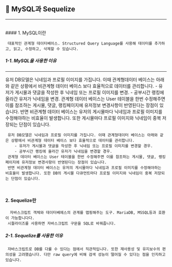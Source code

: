## 🐬 MySQL과 Sequelize
---
<br>
#### 1. MySQL이란

     대표적인 관계형 데이터베이스. Structured Query Language를 사용해 데이터를 추가하고, 읽고, 수정하고, 삭제할 수 있습니다.


##### 1-1. MySQL을 사용한 이유
<hr>
유저 DB모델은 닉네임과 프로필 이미지를 가집니다. 이때 관계형데이터 베이스는 아래와 같은 상황에서 비관계형 데이터 베이스 보다 효율적으로 데이터를 관리합니다.
   - 유저가 게시물과 댓글을 작성한 후 닉네임 또는 프로필 이미지를 변경.
   - 공부시간 랭킹에 올라간 유저가 닉네임을 변경.
관계형 데이터 베이스는 User 테이블을 한번 수정해주면 이를 참조하는 게시물, 댓글, 랭킹페이지에 유저정보 변경사항이 반영된다는 장점이 있습니다.
반면 비관계형 데이터 베이스는 유저의 게시물마다 닉네임과 프로필 이미지를 수정해야하는 비효율이 발생합니다. 또한 게시물마다 프로필 이미지와 닉네임이 중복 저장되는 단점이 있습니다.

     유저 DB모델은 닉네임과 프로필 이미지를 가집니다. 이때 관계형데이터 베이스는 아래와 같은 상황에서 비관계형 데이터 베이스 보다 효율적으로 데이터를 관리합니다.
        - 유저가 게시물과 댓글을 작성한 후 닉네임 또는 프로필 이미지를 변경할 경우.
        - 공부시간 랭킹에 올라간 유저가 닉네임을 변경할 경우.
     관계형 데이터 베이스는 User 테이블을 한번 수정해주면 이를 참조하는 게시물, 댓글, 랭킹페이지에 유저정보 변경사항이 반영된다는 장점이 있습니다.
     반면 비관계형 데이터 베이스는 유저의 게시물마다 닉네임과 프로필 이미지를 수정해야하는 비효율이 발생합니다. 또한 DB의 게시물 다큐먼트마다 프로필 이미지와 닉네임이 중복 저장되는 단점이 있습니다.

<br>


#### 2. Sequelize란

      자바스크립트 객체와 데이터베에스의 관계를 맵핑해주는 도구. MariaDB, MSSQL등과 호환이 가능합니다다. 
     시퀄라이즈를 사용하면 자바스크립트 구문을 SQL로 바꿔줍니다.

##### 2-1. Sequelize를 사용한 이유

     자바스크립트로 DB를 다룰 수 있다는 점에서 직관적입니다. 또한 재사용성 및 유지보수의 편의성을 고려했습니다. 다만 raw query에 비해 검색 성능이 떨어질 수 있다는 점을 인지하고 있습니다.

